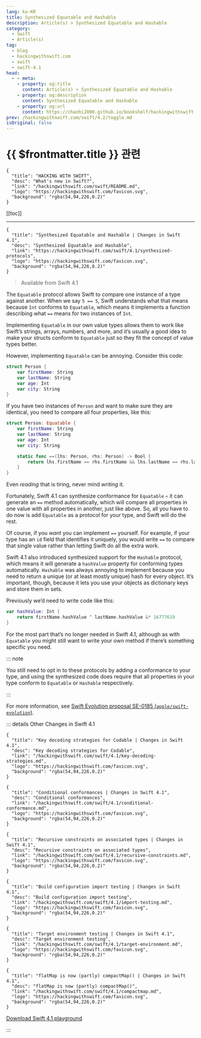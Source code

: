 ```yaml
---
lang: ko-KR
title: Synthesized Equatable and Hashable
description: Article(s) > Synthesized Equatable and Hashable
category:
  - Swift
  - Article(s)
tag: 
  - blog
  - hackingwithswift.com
  - swift
  - swift-4.1
head:
  - - meta:
    - property: og:title
      content: Article(s) > Synthesized Equatable and Hashable
    - property: og:description
      content: Synthesized Equatable and Hashable
    - property: og:url
      content: https://chanhi2000.github.io/bookshelf/hackingwithswift.com/swift/4.1/synthesized-protocols.html
prev: /hackingwithswift.com/swift/4.2/toggle.md
isOriginal: false
---
```


# {{ $frontmatter.title }} 관련

```component VPCard
{
  "title": "HACKING WITH SWIFT",
  "desc": "What's new in Swift?",
  "link": "/hackingwithswift.com/swift/README.md",
  "logo": "https://hackingwithswift.com/favicon.svg",
  "background": "rgba(54,94,226,0.2)"
}
```

[[toc]]

---

```component VPCard
{
  "title": "Synthesized Equatable and Hashable | Changes in Swift 4.1",
  "desc": "Synthesized Equatable and Hashable",
  "link": "https://hackingwithswift.com/swift/4.1/synthesized-protocols", 
  "logo": "https://hackingwithswift.com/favicon.svg",
  "background": "rgba(54,94,226,0.2)"
}
```

> Available from Swift 4.1

The `Equatable` protocol allows Swift to compare one instance of a type against another. When we say `5 == 5`, Swift understands what that means because `Int` conforms to `Equatable`, which means it implements a function describing what `==` means for two instances of `Int`.

Implementing `Equatable` in our own value types allows them to work like Swift’s strings, arrays, numbers, and more, and it’s usually a good idea to make your structs conform to `Equatable` just so they fit the concept of value types better.

However, implementing `Equatable` can be annoying. Consider this code:

```swift
struct Person {
    var firstName: String
    var lastName: String
    var age: Int
    var city: String
}
```

If you have two instances of `Person` and want to make sure they are identical, you need to compare all four properties, like this:

```swift
struct Person: Equatable {
    var firstName: String
    var lastName: String
    var age: Int
    var city: String

    static func ==(lhs: Person, rhs: Person) -> Bool {
        return lhs.firstName == rhs.firstName && lhs.lastName == rhs.lastName && lhs.age == rhs.age && lhs.city == rhs.city
    }
}
```

Even *reading* that is tiring, never mind *writing* it.

Fortunately, Swift 4.1 can synthesize conformance for `Equatable` – it can generate an `==` method automatically, which will compare all properties in one value with all properties in another, just like above. So, all you have to do now is add `Equatable` as a protocol for your type, and Swift will do the rest.

Of course, if you *want* you can implement `==` yourself. For example, if your type has an `id` field that identifies it uniquely, you would write `==` to compare that single value rather than letting Swift do all the extra work.

Swift 4.1 also introduced synthesized support for the `Hashable` protocol, which means it will generate a `hashValue` property for conforming types automatically. `Hashable` was always annoying to implement because you need to return a unique (or at least mostly unique) hash for every object. It’s important, though, because it lets you use your objects as dictionary keys and store them in sets.

Previously we’d need to write code like this:

```swift
var hashValue: Int {
    return firstName.hashValue ^ lastName.hashValue &* 16777619
}
```

For the most part that’s no longer needed in Swift 4.1, although as with `Equatable` you might still want to write your own method if there’s something specific you need.

::: note

You still need to opt in to these protocols by adding a conformance to your type, and using the synthesized code does require that all properties in your type conform to `Equatable` or `Hashable` respectively.

:::

For more information, see [Swift Evolution proposal SE-0185 (<FontIcon icon="iconfont icon-github"/>`apple/swift-evolution`)](https://github.com/apple/swift-evolution/blob/master/proposals/0185-synthesize-equatable-hashable.md).

::: details Other Changes in Swift 4.1
<!-- 
```component VPCard
{
  "title": "Synthesized Equatable and Hashable | Changes in Swift 4.1",
  "desc": "Synthesized Equatable and Hashable",
  "link": "/hackingwithswift.com/swift/4.1/synthesized-protocols.md",
  "logo": "https://hackingwithswift.com/favicon.svg",
  "background": "rgba(54,94,226,0.2)"
}
```
-->
```component VPCard
{
  "title": "Key decoding strategies for Codable | Changes in Swift 4.1",
  "desc": "Key decoding strategies for Codable",
  "link": "/hackingwithswift.com/swift/4.1/key-decoding-strategies.md",
  "logo": "https://hackingwithswift.com/favicon.svg",
  "background": "rgba(54,94,226,0.2)"
}
```

```component VPCard
{
  "title": "Conditional conformances | Changes in Swift 4.1",
  "desc": "Conditional conformances",
  "link": "/hackingwithswift.com/swift/4.1/conditional-conformance.md",
  "logo": "https://hackingwithswift.com/favicon.svg",
  "background": "rgba(54,94,226,0.2)"
}
```

```component VPCard
{
  "title": "Recursive constraints on associated types | Changes in Swift 4.1",
  "desc": "Recursive constraints on associated types",
  "link": "/hackingwithswift.com/swift/4.1/recursive-constraints.md",
  "logo": "https://hackingwithswift.com/favicon.svg",
  "background": "rgba(54,94,226,0.2)"
}
```

```component VPCard
{
  "title": "Build configuration import testing | Changes in Swift 4.1",
  "desc": "Build configuration import testing",
  "link": "/hackingwithswift.com/swift/4.1/import-testing.md",
  "logo": "https://hackingwithswift.com/favicon.svg",
  "background": "rgba(54,94,226,0.2)"
}
```

```component VPCard
{
  "title": "Target environment testing | Changes in Swift 4.1",
  "desc": "Target environment testing",
  "link": "/hackingwithswift.com/swift/4.1/target-environment.md",
  "logo": "https://hackingwithswift.com/favicon.svg",
  "background": "rgba(54,94,226,0.2)"
}
```

```component VPCard
{
  "title": "flatMap is now (partly) compactMap() | Changes in Swift 4.1",
  "desc": "flatMap is now (partly) compactMap()",
  "link": "/hackingwithswift.com/swift/4.1/compactmap.md",
  "logo": "https://hackingwithswift.com/favicon.svg",
  "background": "rgba(54,94,226,0.2)"
}
```

[<FontIcon icon="fas fa-file-zipper"/>Download Swift 4.1 playground](https://hackingwithswift.com/files/playgrounds/swift/playground-4-0-to-4-1.playground.zip)

:::

